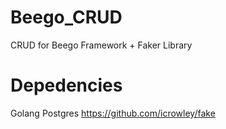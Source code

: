 # Beego_CRUD
CRUD for Beego Framework + Faker Library

# Depedencies
Golang 
Postgres
https://github.com/icrowley/fake